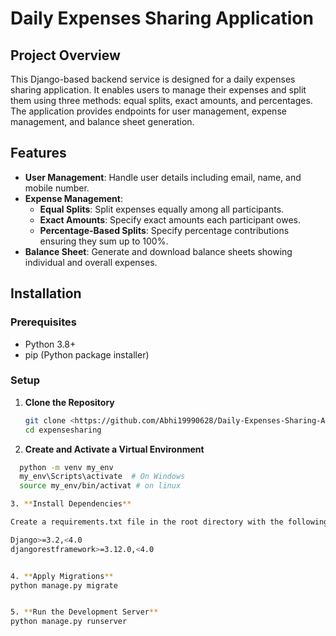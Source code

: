# Daily Expenses Sharing Application

## Project Overview

This Django-based backend service is designed for a daily expenses sharing application. It enables users to manage their expenses and split them using three methods: equal splits, exact amounts, and percentages. The application provides endpoints for user management, expense management, and balance sheet generation.

## Features

- **User Management**: Handle user details including email, name, and mobile number.
- **Expense Management**:
  - **Equal Splits**: Split expenses equally among all participants.
  - **Exact Amounts**: Specify exact amounts each participant owes.
  - **Percentage-Based Splits**: Specify percentage contributions ensuring they sum up to 100%.
- **Balance Sheet**: Generate and download balance sheets showing individual and overall expenses.

## Installation

### Prerequisites

- Python 3.8+
- pip (Python package installer)

### Setup

1. **Clone the Repository**

   ```bash
   git clone <https://github.com/Abhi19990628/Daily-Expenses-Sharing-Application.git>
   cd expensesharing

2. **Create and Activate a Virtual Environment**

```bash
  python -m venv my_env
  my_env\Scripts\activate  # On Windows
  source my_env/bin/activat # on linux

3. **Install Dependencies**

Create a requirements.txt file in the root directory with the following content:**

Django>=3.2,<4.0
djangorestframework>=3.12.0,<4.0


4. **Apply Migrations**
python manage.py migrate


5. **Run the Development Server**
python manage.py runserver
